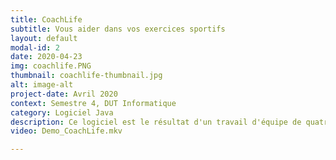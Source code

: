 ```yaml
---
title: CoachLife
subtitle: Vous aider dans vos exercices sportifs
layout: default
modal-id: 2
date: 2020-04-23
img: coachlife.PNG
thumbnail: coachlife-thumbnail.jpg
alt: image-alt
project-date: Avril 2020
context: Semestre 4, DUT Informatique
category: Logiciel Java
description: Ce logiciel est le résultat d'un travail d'équipe de quatre personnes, dont j'étais la cheffe de projet. Il fut réalisé dans le cadre du module Management des Systèmes d'Information, durant le semestre 4 du DUT Informatique de Nice. Le but était de développer une application logicielle qui permet d'accompagner et de suivre des utilisateurs dans leur activité sportive. Il permet notamment de réaliser des exercices physiques devant son ordinateur, avec une aide en temps réel. Voici une vidéo présentant notre logiciel. 
video: Demo_CoachLife.mkv

---
```

